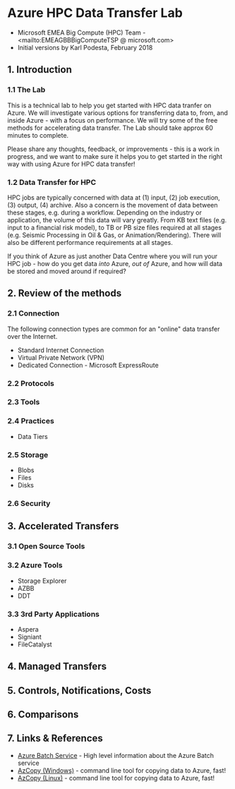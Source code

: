 # Azure HPC Data Transfer Lab
* Microsoft EMEA Big Compute (HPC) Team - <mailto:EMEAGBBBigComputeTSP @ microsoft.com>
* Initial versions by Karl Podesta, February 2018

## 1. Introduction

### 1.1  The Lab
This is a technical lab to help you get started with HPC data tranfer on Azure.  We will investigate various options for transferring data to, from, and inside Azure - with a focus on performance.  We will try some of the free methods for accelerating data transfer.  The Lab should take approx 60 minutes to complete.  

Please share any thoughts, feedback, or improvements - this is a work in progress, and we want to make sure it helps you to get started in the right way with using Azure for HPC data transfer! 

### 1.2  Data Transfer for HPC
HPC jobs are typically concerned with data at (1) input, (2) job execution, (3) output, (4) archive.  Also a concern is the movement of data between these stages, e.g. during a workflow.  Depending on the industry or application, the volume of this data will vary greatly.  From KB text files (e.g. input to a financial risk model), to TB or PB size files required at all stages (e.g. Seismic Processing in Oil & Gas, or Animation/Rendering). There will also be different performance requirements at all stages.   

If you think of Azure as just another Data Centre where you will run your HPC job - how do you get data *into* Azure, *out of* Azure, and how will data be stored and moved around if required?  

## 2. Review of the methods

### 2.1 Connection
The following connection types are common for an "online" data transfer over the Internet. 
- Standard Internet Connection
- Virtual Private Network (VPN)
- Dedicated Connection - Microsoft ExpressRoute

### 2.2 Protocols

### 2.3 Tools

### 2.4 Practices

- Data Tiers

### 2.5 Storage

- Blobs
- Files
- Disks

### 2.6 Security

## 3. Accelerated Transfers

### 3.1 Open Source Tools


### 3.2 Azure Tools

- Storage Explorer
- AZBB
- DDT

### 3.3 3rd Party Applications

- Aspera
- Signiant
- FileCatalyst

## 4. Managed Transfers

## 5. Controls, Notifications, Costs

## 6. Comparisons 

## 7. Links & References
* <a href="https://docs.microsoft.com/en-us/azure/batch/">Azure Batch Service</a> - High level information about the Azure Batch service
* <a href="https://docs.microsoft.com/en-us/azure/storage/storage-use-azcopy">AzCopy (Windows)</a> - command line tool for copying data to Azure, fast!
* <a href="https://docs.microsoft.com/en-us/azure/storage/storage-use-azcopy-linux">AzCopy (Linux)</a> - command line tool for copying data to Azure, fast!


